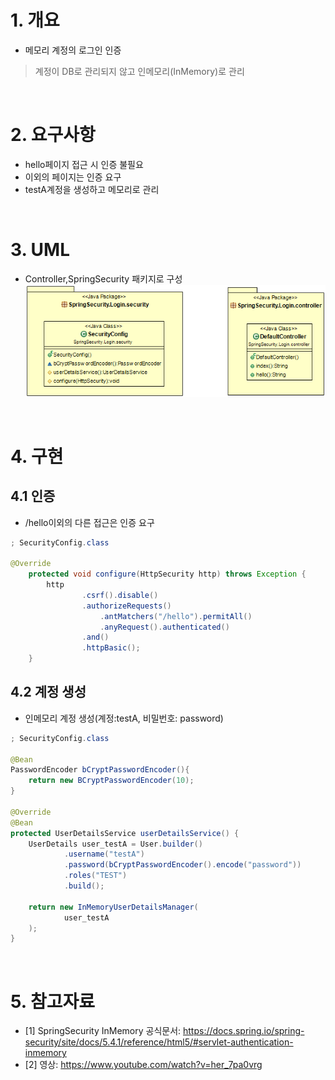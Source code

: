 # 1. 개요
* 메모리 계정의 로그인 인증
> 계정이 DB로 관리되지 않고 인메모리(InMemory)로 관리

<br>

# 2. 요구사항
* hello페이지 접근 시 인증 불필요
* 이외의 페이지는 인증 요구
* testA계정을 생성하고 메모리로 관리

<br>

# 3. UML
* Controller,SpringSecurity 패키지로 구성
![](./imgs/uml.png)

<br>

# 4. 구현
## 4.1 인증
* /hello이외의 다른 접근은 인증 요구
```java
; SecurityConfig.class

@Override
    protected void configure(HttpSecurity http) throws Exception {
        http
                .csrf().disable()
                .authorizeRequests()
                    .antMatchers("/hello").permitAll()
                    .anyRequest().authenticated()
                .and()
                .httpBasic();
    }
``` 

## 4.2 계정 생성 
* 인메모리 계정 생성(계정:testA, 비밀번호: password)
```java
; SecurityConfig.class

@Bean
PasswordEncoder bCryptPasswordEncoder(){
    return new BCryptPasswordEncoder(10);
}

@Override
@Bean
protected UserDetailsService userDetailsService() {
    UserDetails user_testA = User.builder()
            .username("testA")
            .password(bCryptPasswordEncoder().encode("password"))
            .roles("TEST")
            .build();

    return new InMemoryUserDetailsManager(
            user_testA
    );
}
```

<br>

# 5. 참고자료
* [1] SpringSecurity InMemory 공식문서: https://docs.spring.io/spring-security/site/docs/5.4.1/reference/html5/#servlet-authentication-inmemory
* [2] 영상: https://www.youtube.com/watch?v=her_7pa0vrg

